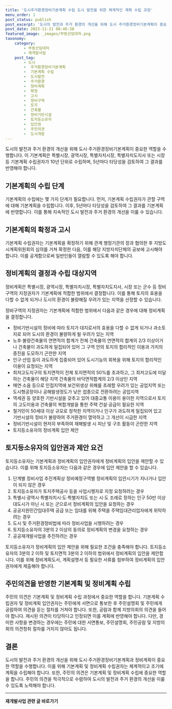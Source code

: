 ```yaml
---
title: '도시주거환경정비기본계획 수립 도시 발전을 위한 체계적인 계획 수립 과정'
menu_order: 1
post_status: publish
post_excerpt: '도시의 발전과 주거 환경의 개선을 위해 도시 주거환경정비기본계획이 중요한 역할을 수행합니다. 이 기본계획은 특별시장, 광역시장, 특별자치시장, 특별자치도지사 또는 시장 등 기본계획 수립권자가 10년 단위로 수립하며, 5년마다 타당성을 검토하여 그 결과를 반영해야 합니다.'
post_date: 2023-11-21 08:46:38
featured_image: _images/부동산임대차.png
taxonomy:
    category:
        - 부동산임대차
        - 재개발사업
    post_tag:
        - 도시
        -  주거환경정비기본계획
        -  기본계획 수립
        -  도시발전
        -  주거환경
        -  정비계획
        -  확정
        -  고시
        -  정비구역
        -  토지
        -  건축물
        -  정비기반시설
        -  토지등소유자
        -  입안권
        -  주민의견
        -  도시개발
---
```



도시의 발전과 주거 환경의 개선을 위해 도시·주거환경정비기본계획이 중요한 역할을 수행합니다. 이 기본계획은 특별시장, 광역시장, 특별자치시장, 특별자치도지사 또는 시장 등 기본계획 수립권자가 10년 단위로 수립하며, 5년마다 타당성을 검토하여 그 결과를 반영해야 합니다.

## 기본계획의 수립 단계

기본계획의 수립에는 몇 가지 단계가 필요합니다. 먼저, 기본계획 수립권자가 관할 구역에 대해 기본계획을 수립합니다. 이후, 5년마다 타당성을 검토하여 그 결과를 기본계획에 반영합니다. 이를 통해 지속적인 도시 발전과 주거 환경의 개선을 이룰 수 있습니다.

## 기본계획의 확정과 고시

기본계획 수립권자는 기본계획을 확정하기 위해 관계 행정기관의 장과 협의한 후 지방도시계획위원회의 심의를 거쳐 확정한 다음, 이를 해당 지방자치단체의 공보에 고시해야 합니다. 이를 공게함으로써 일반인들이 열람할 수 있도록 해야 합니다.

## 정비계획의 결정과 수립 대상지역

정비계획은 특별시장, 광역시장, 특별자치시장, 특별자치도지사, 시장 또는 군수 등 정비구역의 지정권자가 기본계획에 적합한 범위에서 결정합니다. 이를 통해 토지의 효용을 다할 수 없게 되거나 도시의 환경이 불량해질 우려가 있는 지역을 선정할 수 있습니다.

정비구역의 지정권자는 기본계획에 적합한 범위에서 다음과 같은 경우에 대해 정비계획을 결정합니다.
- 정비기반시설의 정비에 따라 토지가 대지로서의 효용을 다할 수 없게 되거나 과소토지로 되어 도시의 환경이 불량하게 될 우려가 있는 지역
- 노후·불량건축물의 연면적의 합계가 전체 건축물의 연면적의 합계의 2/3 이상이거나 건축물이 과도하게 밀집되어 있어 그 구역 안의 토지의 합리적인 이용과 가치의 증진을 도모하기 곤란한 지역
- 인구·산업 등이 과도하게 집중되어 있어 도시기능의 회복을 위해 토지의 합리적인 이용이 요청되는 지역
- 최저고도지구의 토지면적이 전체 토지면적의 50%를 초과하고, 그 최저고도에 미달하는 건축물이 해당 지역 건축물의 바닥면적합계의 2/3 이상인 지역
- 매연·소음 등으로 인접지역에 보건위생상 위해를 초래할 우려가 있는 공업지역 또는 도시형공장이나 공해발생정도가 낮은 업종으로 전환하려는 공업지역
- 역세권 등 양호한 기반시설을 갖추고 있어 대중교통 이용이 용이한 지역으로서 토지의 고도이용과 건축물의 복합개발을 통한 주택 건설·공급이 필요한 지역
- 철거민이 50세대 이상 규모로 정착한 지역이거나 인구가 과도하게 밀집되어 있고 기반시설의 정비가 불량하여 주거환경이 열악하고 그 개선이 시급한 지역
- 정비기반시설이 현저히 부족하여 재해발생 시 피난 및 구조 활동이 곤란한 지역
- 토지등소유자의 정비계획 입안 제안

## 토지등소유자의 입안권과 제안 요건

토지등소유자는 기본계획과 정비계획의 입안권자에게 정비계획의 입안을 제안할 수 있습니다. 이를 위해 토지등소유자는 다음과 같은 경우에 입안 제안을 할 수 있습니다.
1. 단계별 정비사업 추진계획상 정비예정구역별 정비계획의 입안시기가 지나거나 입안이 되지 않은 경우
2. 토지등소유자가 토지주택공사 등을 사업시행자로 지정 요청하려는 경우
3. 특별시·광역시·특별자치시·도·특별자치도 또는 시·도 조례로 정하는 인구 50만 이상 대도시가 아닌 시 또는 군으로서 정비계획의 입안을 요청하는 경우
4. 공공지원민간임대주택 공급 또는 임대를 위해 주택을 주택임대관리업자에게 위탁하려는 경우
5. 도시 및 주거환경정비법에 따라 정비사업을 시행하려는 경우
6. 토지등소유자의 3분의 2 이상의 동의로 정비계획의 변경을 요청하는 경우
7. 공공재개발사업을 추진하려는 경우

토지등소유자가 정비계획의 입안 제안을 위해 필요한 조건을 충족해야 합니다. 토지등소유자의 3분의 2 이하 및 토지면적 3분의 2 이하의 범위에서 정비계획의 입안을 제안합니다. 이를 위해 정비계획도서, 계획설명서 등 필요한 서류를 첨부하여 정비계획의 입안권자에게 제출해야 합니다.

## 주민의견을 반영한 기본계획 및 정비계획 수립

주민의 의견은 기본계획 및 정비계획 수립 과정에서 중요한 역할을 합니다. 기본계획 수립권자 및 정비계획 입안권자는 주민에게 서면으로 통보한 후 주민설명회 및 주민에게 공람하여 의견을 듣는 절차를 거쳐야 합니다. 또한, 공람과 함께 지방의회의 의견을 들어야 합니다. 제시된 의견이 타당하다고 인정되면 이를 계획에 반영해야 합니다. 다만, 경미한 사항을 변경하는 경우에는 주민에 대한 서면통보, 주민설명회, 주민공람 및 지방의회의 의견청취 절차를 거치지 않아도 됩니다.

## 결론

도시의 발전과 주거 환경의 개선을 위해 도시·주거환경정비기본계획과 정비계획이 중요한 역할을 수행합니다. 이를 위해 기본계획 및 정비계획 수립권자는 체계적이고 조기에 계획을 수립해야 합니다. 또한, 주민의 의견은 기본계획 및 정비계획 수립에 중요한 역할을 합니다. 주민의 의견을 적극적으로 수렴하여 도시의 발전과 주거 환경의 개선을 이룰 수 있도록 노력해야 합니다.
<!-- wp:separator -->
<hr class="wp-block-separator has-alpha-channel-opacity"/>
<!-- /wp:separator -->

<!-- wp:group {"backgroundColor":"base","layout":{"type":"constrained"}} -->
<div class="wp-block-group has-base-background-color has-background"><!-- wp:paragraph {"align":"center","fontSize":"medium"} -->
<p class="has-text-align-center has-large-font-size"><strong>재개발사업 관련 글 바로가기</strong></p>
<!-- /wp:paragraph -->


<!-- wp:latest-posts
{"categories":[{"id":27320,"count":19,"description":"","link":"https://uknowlaw.com/category/%ec%9e%ac%ea%b0%9c%eb%b0%9c%ec%82%ac%ec%97%85/","name":"재개발사업","slug":"재개발사업","taxonomy":"category","parent":0,"meta":[],"_links":{"self":[{"href":"https://uknowlaw.com/wp-json/wp/v2/categories/27320"}],"collection":[{"href":"https://uknowlaw.com/wp-json/wp/v2/categories"}],"about":[{"href":"https://uknowlaw.com/wp-json/wp/v2/taxonomies/category"}],"wp:post_type":[{"href":"https://uknowlaw.com/wp-json/wp/v2/posts?categories=27320"}],"curies":[{"name":"wp","href":"https://api.w.org/{rel}","templated":true}]}}],"postsToShow":100,"excerptLength":28,"postLayout":"grid","columns":2,"featuredImageAlign":"left","featuredImageSizeSlug":"large","fontSize":"small"} /--></div>
<!-- /wp:group -->